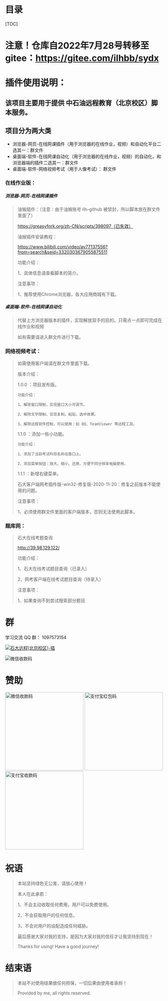 # 目录

[TOC]

# 注意！仓库自2022年7月28号转移至gitee：https://gitee.com/ilhbb/sydx


# 插件使用说明：

## 该项目主要用于提供 中石油远程教育（北京校区）脚本服务。



## 项目分为两大类

-  浏览器-网页-在线网课插件（用于浏览器的在线作业，视频）和自动化平台二选其一：群文件 
-  桌面端-软件-在线网课自动化（用于浏览器的在线作业，视频）的自动化，和浏览器端的插件二选其一：群文件 
-  桌面端-软件-网络视频考试（用于人像考试）：    群文件 



### 在线作业版：

##### 浏览器-网页-在线网课插件

> 油猴插件：（注意：由于油猴账号 ilh-github 被禁封，所以脚本放在群文件里面了）
>
> https://greasyfork.org/zh-CN/scripts/398097（已失效）
>
> 油猴插件安装教程：
>
> https://www.bilibili.com/video/av77137556?from=search&seid=3320303679055875511
>
> 功能介绍：
>
> 	1、具体信息请查看脚本的简介。
>
> 注意事项：
>
> 	1、推荐使用Chrome浏览器，各大应用商城有下载。

##### 桌面端-软件-在线网课自动化

> 代替上方浏览器版本的插件，实现解放双手的目的。只需点一点即可完成在线作业和视频
>
> 如有需要请进入群文件进行下载。



### 网络视频考试：

> 如需使用客户端请在群文件里面下载。
>
> 版本介绍：
>
> 	1.0.0 ：项目发布版。 
> 	
> 	  功能介绍：
> 	  
> 	  1、解除窗口限制，实现窗口大小可调节。
> 	
> 	  2、解除文字限制，实现复制，粘贴，选中效果。
> 	
> 	  3、解除远程软件控制，可以使用：如 QQ、TeamViewer 等远程工具。
> 	
> 	
> 	1.1.0 ：添加一些小功能。
> 	
> 	  功能介绍：
> 	  
> 	  1、添加了当前考试科目名称在窗口上。
> 	
> 	  2、添加菜单按钮：放大、缩小、还原。方便不同分辨率电脑使用。
> 	
> 	1.1.1 ：新增右键菜单。
> 	
> 	石大客户端网考插件版-win32-修复版-2020-11-20：修复之前版本不能使用的问题。
>
> 
>
>
> 注意事项：
>
> 	1、必须使用群文件里面的客户端版本，否则无法使用此脚本。



### 题库网：

> 石大在线考题查询
>
> http://39.98.129.122/
>
> 功能介绍：
>
> 	1、石大在线考试题目查询（已录入）
> 	
> 	2、网考客户端在线考试题目查询（待录入）
>
> 注意事项：
>
> 	1、如果查询不到尝试搜索部分题目



# 群

<p>
    学习交流 QQ 群：
    <span style="user-select:all;">1097573154</span>
    &nbsp;&nbsp;
</p>
<p>
    <span >
        <a target="_blank" draggable="false" href="//shang.qq.com/wpa/qunwpa?idkey=cc57d6d510e9185aa4643444290f7e7b0d6d36143a8c63e416b09f92c2df8698">        
            <img border="0" draggable="false" src="http://pub.idqqimg.com/wpa/images/group.png" alt="石大远程[北京校区]-插" title="石大远程[北京校区]-插">
    </a>
</span> 
</p>
<p>
<img src="https://ilh-github.github.io/sydx/qq.png" alt="微信收款码" >
</p>









# 赞助

<img src="https://ilh-github.github.io/sydx/wx.d11c43d.png" alt="微信收款码"  width="250px">

<img src="https://ilh-github.github.io/sydx/zfbhb.c9260fb.jpg" alt="支付宝红包码"  width="250px" >

<img src="https://ilh-github.github.io/sydx/zfb.26b5c28.jpg" alt="支付宝收款码"  width="250px" >



# 祝语

> 本站坚持绿色无公害，请放心使用！
>
> 本人在此承若：
>
> 	 1、不会主动收取任何费用，用户可以免费使用。
> 	 
> 	 2、不会获取用户的任何信息。
> 	 
> 	 3、不会对用户的设配造成任何威胁。
>
> 最后感谢大家对我的支持，是因为大家对我的信任才让我坚持到现在！
>
> Thanks for using!
> Have a good journey!



# 结束语

> 本站不对使用结果做任何担保，一切后果由使用者承担！
>
> Provided by me, all rights reserved.
